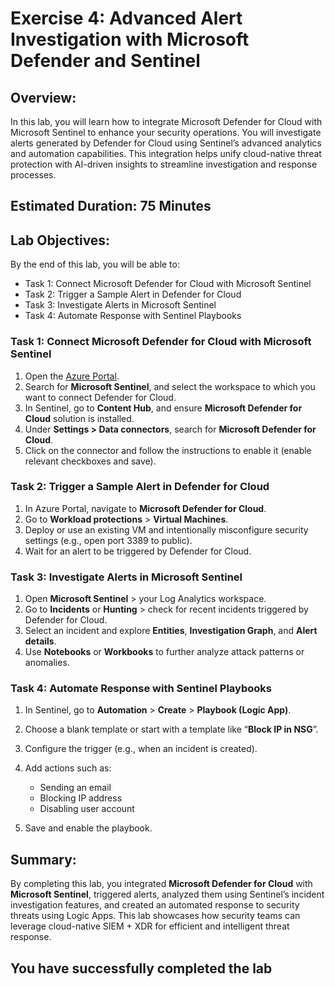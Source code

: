 # Exercise 4: Advanced Alert Investigation with Microsoft Defender and Sentinel 

## Overview:

In this lab, you will learn how to integrate Microsoft Defender for Cloud with Microsoft Sentinel to enhance your security operations. You will investigate alerts generated by Defender for Cloud using Sentinel’s advanced analytics and automation capabilities. This integration helps unify cloud-native threat protection with AI-driven insights to streamline investigation and response processes.

## Estimated Duration: 75 Minutes

## Lab Objectives:

By the end of this lab, you will be able to:

- Task 1: Connect Microsoft Defender for Cloud with Microsoft Sentinel
- Task 2: Trigger a Sample Alert in Defender for Cloud
- Task 3: Investigate Alerts in Microsoft Sentinel
- Task 4: Automate Response with Sentinel Playbooks

### Task 1: Connect Microsoft Defender for Cloud with Microsoft Sentinel

1. Open the [Azure Portal](https://portal.azure.com).
2. Search for **Microsoft Sentinel**, and select the workspace to which you want to connect Defender for Cloud.
3. In Sentinel, go to **Content Hub**, and ensure **Microsoft Defender for Cloud** solution is installed.
4. Under **Settings > Data connectors**, search for **Microsoft Defender for Cloud**.
5. Click on the connector and follow the instructions to enable it (enable relevant checkboxes and save).

### Task 2: Trigger a Sample Alert in Defender for Cloud

1. In Azure Portal, navigate to **Microsoft Defender for Cloud**.
2. Go to **Workload protections** > **Virtual Machines**.
3. Deploy or use an existing VM and intentionally misconfigure security settings (e.g., open port 3389 to public).
4. Wait for an alert to be triggered by Defender for Cloud.

### Task 3: Investigate Alerts in Microsoft Sentinel

1. Open **Microsoft Sentinel** > your Log Analytics workspace.
2. Go to **Incidents** or **Hunting** > check for recent incidents triggered by Defender for Cloud.
3. Select an incident and explore **Entities**, **Investigation Graph**, and **Alert details**.
4. Use **Notebooks** or **Workbooks** to further analyze attack patterns or anomalies.

### Task 4: Automate Response with Sentinel Playbooks

1. In Sentinel, go to **Automation** > **Create** > **Playbook (Logic App)**.
2. Choose a blank template or start with a template like “**Block IP in NSG**”.
3. Configure the trigger (e.g., when an incident is created).
4. Add actions such as:

   * Sending an email
   * Blocking IP address
   * Disabling user account

5. Save and enable the playbook.

## Summary:

By completing this lab, you integrated **Microsoft Defender for Cloud** with **Microsoft Sentinel**, triggered alerts, analyzed them using Sentinel’s incident investigation features, and created an automated response to security threats using Logic Apps. This lab showcases how security teams can leverage cloud-native SIEM + XDR for efficient and intelligent threat response.

## You have successfully completed the lab
